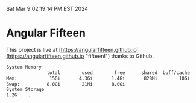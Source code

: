 Sat Mar  9 02:19:14 PM EST 2024

# Angular Fifteen


This project is live at [https://angularfifteen.github.io](https://angularfifteen.github.io "fifteen!") thanks to Github.

```bash
System Memory
               total        used        free      shared  buff/cache   available
Mem:            15Gi       4.3Gi       1.4Gi       828Mi        10Gi        10Gi
Swap:          8.0Gi        21Mi       8.0Gi
System Storage
1.2G	.
```
```bash
